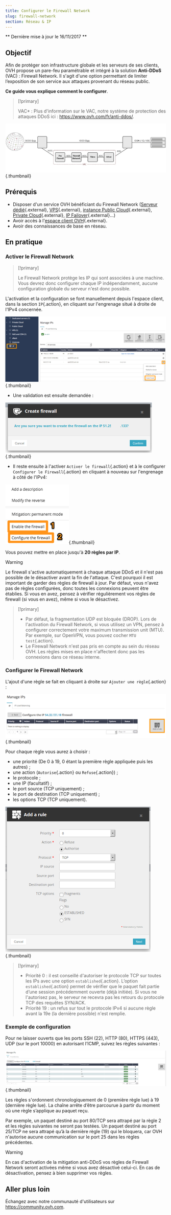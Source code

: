 ```yaml
---
title: Configurer le Firewall Network
slug: firewall-network
section: Réseau & IP
---
```


** Dernière mise à jour le 16/11/2017 **

## Objectif

Afin de protéger son infrastructure globale et les serveurs de ses clients, OVH propose un pare-feu paramétrable et intégré à la solution **Anti-DDoS** (VAC) : Firewall Network. Il s'agit d'une option permettant de limiter l’exposition de son service aux attaques provenant du réseau public.

**Ce guide vous explique comment le configurer**.


> [!primary]
>
> VAC* : Plus d'information sur le VAC, notre système de protection des attaques DDoS ici : <https://www.ovh.com/fr/anti-ddos/>.
> 

![Le VAC en détail](images/vac-inside.png){.thumbnail}


## Prérequis

- Disposer d'un service OVH bénéficiant du Firewall Network ([Serveur dédié](https://www.ovh.com/fr/serveurs_dedies/){.external}, [VPS](https://www.ovh.com/fr/vps/){.external}, [instance Public Cloud](https://www.ovh.com/fr/public-cloud/instances/){.external}, [Private Cloud](https://www.ovh.com/fr/private-cloud/){.external}, [IP Failover](https://www.ovh.com/fr/serveurs_dedies/ip_failover.xml){.external}...)
- Avoir accès à l'[espace client OVH](https://www.ovh.com/auth/?action=gotomanager){.external}.
- Avoir des connaissances de base en réseau.


## En pratique

### Activer le Firewall Network

> [!primary]
>
> Le Firewall Network protège les IP qui sont associées à une machine. Vous devrez donc configurer chaque IP indépendamment, aucune configuration globale du serveur n'est donc possible.
> 

L'activation et la configuration se font manuellement depuis l'espace client, dans la section `IP`{.action}, en cliquant sur l'engrenage situé à droite de l'IPv4 concernée.

![Activation du Firewall Network](images/firewall_creation.png){.thumbnail}

- Une validation est ensuite demandée :

![Validation](images/creationvalid.png){.thumbnail}

- Il reste ensuite à l'activer `Activer le firewall`{.action} et à le configurer `Configurer le Firewall`{.action} en cliquant à nouveau sur l'engrenage à côté de l'IPv4:

![Activation de la configuration](images/activationconfig.png){.thumbnail}

Vous pouvez mettre en place jusqu'à **20 règles par IP**.


> [!warning]
>
> Le firewall s'active automatiquement à chaque attaque DDoS et il n'est pas possible de le désactiver avant la fin de l'attaque. C'est pourquoi il est important de garder des règles de firewall à jour.
> Par défaut, vous n'avez pas de règles configurées, donc toutes les connexions peuvent être établies.
> Si vous en avez, pensez à vérifier régulièrement vos règles de firewall (si vous en avez), même si vous le désactivez.
> 



> [!primary]
>
> - Par défaut, la fragmentation UDP est bloquée (DROP). Lors de l'activation du Firewall Network, si vous utilisez un VPN, pensez à configurer correctement votre maximum transmission unit (MTU). Par exemple, sur OpenVPN, vous pouvez cocher `MTU test`{.action}.
> - Le Firewall Network n'est pas pris en compte au sein du réseau OVH. Les règles mises en place n'affectent donc pas les connexions dans ce réseau interne.
>


### Configurer le Firewall Network

L'ajout d'une règle se fait en cliquant à droite sur `Ajouter une règle`{.action} :


![Ajouter une règle](images/ajoutregle1.png){.thumbnail}

Pour chaque règle vous aurez à choisir :

- une priorité (De 0 à 19, 0 étant la première règle appliquée puis les autres) ;
- une action (`Autorise`{.action} ou `Refuse`{.action}) ;
- le protocole ;
- une IP (facultatif) ;
- le port source (TCP uniquement) ;
- le port de destination (TCP uniquement) ;
- les options TCP (TCP uniquement).


![Détail de l'ajout d'une règle](images/ajoutregle4.png){.thumbnail}


> [!primary]
>
> - Priorité 0 : il est conseillé d'autoriser le protocole TCP sur toutes les IPs avec une option `established`{.action}. L’option `established`{.action} permet de vérifier que le paquet fait partie d’une session précédemment ouverte (déjà initiée). Si vous ne l'autorisez pas, le serveur ne recevra pas les retours du protocole TCP des requêtes SYN/ACK.
> - Priorité 19 : un refus sur tout le protocole IPv4 si aucune règle avant la 19e (la dernière possible) n'est remplie.
> 


### Exemple de configuration

Pour ne laisser ouverts que les ports SSH (22), HTTP (80), HTTPS (443), UDP (sur le port 10000) en autorisant l’ICMP, suivez les règles suivantes :

![Exemple de configuration](images/exemple.png){.thumbnail}

Les règles s'ordonnent chronologiquement de 0 (première règle lue) à 19 (dernière règle lue). La chaîne arrête d’être parcourue à partir du moment où une règle s’applique au paquet reçu.

Par exemple, un paquet destiné au port 80/TCP sera attrapé par la règle 2 et les règles suivantes ne seront pas testées. Un paquet destiné au port 25/TCP ne sera attrapé qu’à la dernière règle (19) qui le bloquera, car OVH n'autorise aucune communication sur le port 25 dans les règles précédentes.

> [!warning]
>
> En cas d'activation de la mitigation anti-DDoS vos règles de Firewall Network seront activées même si vous avez désactivé celui-ci. En cas de désactivation, pensez à bien supprimer vos règles.
> 

## Aller plus loin

Échangez avec notre communauté d'utilisateurs sur <https://community.ovh.com>.